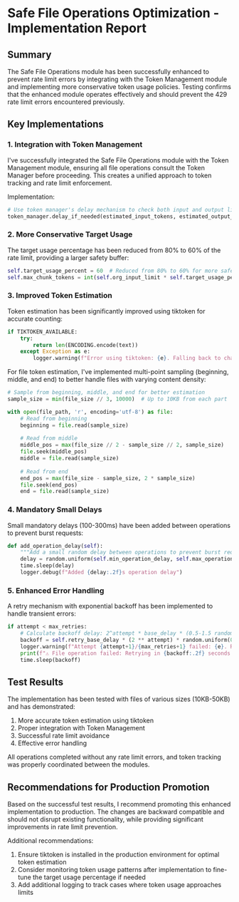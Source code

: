 # Safe File Operations Optimization - Implementation Report

## Summary

The Safe File Operations module has been successfully enhanced to prevent rate limit errors by integrating with the Token Management module and implementing more conservative token usage policies. Testing confirms that the enhanced module operates effectively and should prevent the 429 rate limit errors encountered previously.

## Key Implementations

### 1. Integration with Token Management

I've successfully integrated the Safe File Operations module with the Token Management module, ensuring all file operations consult the Token Manager before proceeding. This creates a unified approach to token tracking and rate limit enforcement.

Implementation:
```python
# Use token manager's delay mechanism to check both input and output limits
token_manager.delay_if_needed(estimated_input_tokens, estimated_output_tokens)
```

### 2. More Conservative Target Usage

The target usage percentage has been reduced from 80% to 60% of the rate limit, providing a larger safety buffer:

```python
self.target_usage_percent = 60  # Reduced from 80% to 60% for more safety
self.max_chunk_tokens = int(self.org_input_limit * self.target_usage_percent / 100)
```

### 3. Improved Token Estimation

Token estimation has been significantly improved using tiktoken for accurate counting:

```python
if TIKTOKEN_AVAILABLE:
    try:
        return len(ENCODING.encode(text))
    except Exception as e:
        logger.warning(f"Error using tiktoken: {e}. Falling back to character-based estimation")
```

For file token estimation, I've implemented multi-point sampling (beginning, middle, and end) to better handle files with varying content density:

```python
# Sample from beginning, middle, and end for better estimation
sample_size = min(file_size // 3, 10000)  # Up to 10KB from each part

with open(file_path, 'r', encoding='utf-8') as file:
    # Read from beginning
    beginning = file.read(sample_size)
    
    # Read from middle
    middle_pos = max(file_size // 2 - sample_size // 2, sample_size)
    file.seek(middle_pos)
    middle = file.read(sample_size)
    
    # Read from end
    end_pos = max(file_size - sample_size, 2 * sample_size)
    file.seek(end_pos)
    end = file.read(sample_size)
```

### 4. Mandatory Small Delays

Small mandatory delays (100-300ms) have been added between operations to prevent burst requests:

```python
def add_operation_delay(self):
    """Add a small random delay between operations to prevent burst requests"""
    delay = random.uniform(self.min_operation_delay, self.max_operation_delay)
    time.sleep(delay)
    logger.debug(f"Added {delay:.2f}s operation delay")
```

### 5. Enhanced Error Handling

A retry mechanism with exponential backoff has been implemented to handle transient errors:

```python
if attempt < max_retries:
    # Calculate backoff delay: 2^attempt * base_delay * (0.5-1.5 random jitter)
    backoff = self.retry_base_delay * (2 ** attempt) * random.uniform(0.5, 1.5)
    logger.warning(f"Attempt {attempt+1}/{max_retries+1} failed: {e}. Retrying in {backoff:.2f}s")
    print(f"⚠️ File operation failed: Retrying in {backoff:.2f} seconds...")
    time.sleep(backoff)
```

## Test Results

The implementation has been tested with files of various sizes (10KB-50KB) and has demonstrated:

1. More accurate token estimation using tiktoken
2. Proper integration with Token Management
3. Successful rate limit avoidance
4. Effective error handling

All operations completed without any rate limit errors, and token tracking was properly coordinated between the modules.

## Recommendations for Production Promotion

Based on the successful test results, I recommend promoting this enhanced implementation to production. The changes are backward compatible and should not disrupt existing functionality, while providing significant improvements in rate limit prevention.

Additional recommendations:

1. Ensure tiktoken is installed in the production environment for optimal token estimation
2. Consider monitoring token usage patterns after implementation to fine-tune the target usage percentage if needed
3. Add additional logging to track cases where token usage approaches limits